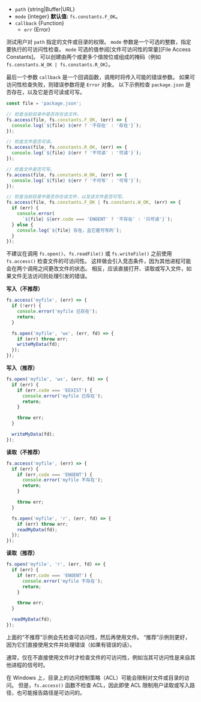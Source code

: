 <!-- YAML
added: v0.11.15
changes:
  - version: v7.6.0
    pr-url: https://github.com/nodejs/node/pull/10739
    description: The `path` parameter can be a WHATWG `URL` object using `file:`
                 protocol. Support is currently still *experimental*.
  - version: v6.3.0
    pr-url: https://github.com/nodejs/node/pull/6534
    description: The constants like `fs.R_OK`, etc which were present directly
                 on `fs` were moved into `fs.constants` as a soft deprecation.
                 Thus for Node.js `< v6.3.0` use `fs`
                 to access those constants, or
                 do something like `(fs.constants || fs).R_OK` to work with all
                 versions.
-->

* `path` {string|Buffer|URL}
* `mode` {integer} **默认值:** `fs.constants.F_OK`。
* `callback` {Function}
  * `err` {Error}

测试用户对 `path` 指定的文件或目录的权限。
`mode` 参数是一个可选的整数，指定要执行的可访问性检查。
`mode` 可选的值参阅[文件可访问性的常量][File Access Constants]。
可以创建由两个或更多个值按位或组成的掩码（例如 `fs.constants.W_OK | fs.constants.R_OK`）。

最后一个参数 `callback` 是一个回调函数，调用时将传入可能的错误参数。
如果可访问性检查失败，则错误参数将是 `Error` 对象。
以下示例检查 `package.json` 是否存在，以及它是否可读或可写。

```js
const file = 'package.json';

// 检查当前目录中是否存在该文件。
fs.access(file, fs.constants.F_OK, (err) => {
  console.log(`${file} ${err ? '不存在' : '存在'}`);
});

// 检查文件是否可读。
fs.access(file, fs.constants.R_OK, (err) => {
  console.log(`${file} ${err ? '不可读' : '可读'}`);
});

// 检查文件是否可写。
fs.access(file, fs.constants.W_OK, (err) => {
  console.log(`${file} ${err ? '不可写' : '可写'}`);
});

// 检查当前目录中是否存在该文件，以及该文件是否可写。
fs.access(file, fs.constants.F_OK | fs.constants.W_OK, (err) => {
  if (err) {
    console.error(
      `${file} ${err.code === 'ENOENT' ? '不存在' : '只可读'}`);
  } else {
    console.log(`${file} 存在，且它是可写的`);
  }
});
```

不建议在调用 `fs.open()`、`fs.readFile()` 或 `fs.writeFile()` 之前使用 `fs.access()` 检查文件的可访问性。
这样做会引入竞态条件，因为其他进程可能会在两个调用之间更改文件的状态。
相反，应该直接打开、读取或写入文件，如果文件无法访问则处理引发的错误。

**写入（不推荐）**

```js
fs.access('myfile', (err) => {
  if (!err) {
    console.error('myfile 已存在');
    return;
  }

  fs.open('myfile', 'wx', (err, fd) => {
    if (err) throw err;
    writeMyData(fd);
  });
});
```

**写入（推荐）**

```js
fs.open('myfile', 'wx', (err, fd) => {
  if (err) {
    if (err.code === 'EEXIST') {
      console.error('myfile 已存在');
      return;
    }

    throw err;
  }

  writeMyData(fd);
});
```

**读取（不推荐）**

```js
fs.access('myfile', (err) => {
  if (err) {
    if (err.code === 'ENOENT') {
      console.error('myfile 不存在');
      return;
    }

    throw err;
  }

  fs.open('myfile', 'r', (err, fd) => {
    if (err) throw err;
    readMyData(fd);
  });
});
```

**读取（推荐）**

```js
fs.open('myfile', 'r', (err, fd) => {
  if (err) {
    if (err.code === 'ENOENT') {
      console.error('myfile 不存在');
      return;
    }

    throw err;
  }

  readMyData(fd);
});
```

上面的“不推荐”示例会先检查可访问性，然后再使用文件。
“推荐”示例则更好，因为它们直接使用文件并处理错误（如果有错误的话）。

通常，仅在不直接使用文件时才检查文件的可访问性，例如当其可访问性是来自其他进程的信号时。

在 Windows 上，目录上的访问控制策略（ACL）可能会限制对文件或目录的访问。
但是，`fs.access()` 函数不检查 ACL，因此即使 ACL 限制用户读取或写入路径，也可能报告路径是可访问的。

